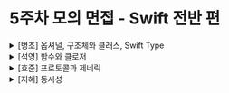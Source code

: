 # 5주차 모의 면접 - Swift 전반 편

<details>
<summary>[병조] 옵셔널, 구조체와 클래스, Swift Type</summary>

  #### Optional Type
  값이 있을 수도 있고 없을 수도 있는 변수를 표현하는 타입

  #### 옵셔널 클로저가 @escaping을 붙이지 않아도 탈출하는 방식으로 사용 가능한 이유
  옵셔널 클로저는 기본적으로 @escaping으로 간주되어 명시적으로 붙이지 않아도 가능<br>
  언제든지 nil이 될 수 있어 클로저가 스택에 남아있지 않아도 됨.<br>

  #### 옵셔널 바인딩
  옵셔널(?) 타입의 값을 안전하게 언래핑(Unwrapping)하는 방법<br>
  보통 if let과 guard let을 사용하여 구현한다.

  - if let: 특정 블록 내에서만 옵셔널 값을 사용할 때
  - guard let: 불필요한 중첩을 줄이고 값이 없으면 즉시 함수를 종료해야 할 때

  #### 클래스와 구조체의 차이점
  **클래스**
  - 참조 타입
  - 상속 가능
  - 소멸자 사용 가능

  **구조체**
  - 값 타입

  #### 다형성을 제공하는 방법
  다형성: 동일한 인터페이스를 통해 여러 가지 동작을 수행할 수 있도록 하는 개념

  - 상속
  - 프로토콜
  - 오버로딩
  - 오버라이딩

  #### 프로토콜과 상속의 차이
  **프로토콜**
  - 다중 채택 가능
  - 공통 기능을 부여하는 수평적인 구조
  - 수평 관계

  **클래스**
  - 다중 채택 불가능
  - 기존 클래스를 확장하여 재사용하는 구조
  - 수직 관계

  **dynamic dispatch를 막는 방법**
  - final으로 가능

  **mutating 키워드의 역할**

  struct(구조체) 또는 enum(열거형)에서 인스턴스의 속성을 변경할 수 있도록 허용하는 키워드

</details>

<details>
<summary>[석영] 함수와 클로저</summary>

  **클로저란?**

  코드 블록을 변수처럼 저장하고 전달할 수 있는 기능<br>

  **일급 객체**

  함수를 변수나 상수에 저장할 수 있다.<br>
  함수를 다른 함수의 매개변수로 전달하고, 반환 값으로 이용할 수 있다.<br>

  **익명 함수**

  이름이 없는 함수<br>
  Swift에서는 클로저가 익명 함수의 대표적 예시이다.<br>

  **탈출 클로저(@escaping)**

  클로저가 함수의 실행이 끝난 후에도 저장되거나 실행할 수 있는 경우 @escaping이 필요하다.

  **자동 클로저(@autoclosure)**

  표현식을 자동으로 클로저로 감싸서 전달할 수 있다.<br>
  함수 호출 시 {} 없이도 코드 실행을 지연 가능하다.<br>
  단순한 표현식을 지연 실행할 수 있다.<br>

  **캡처 리스트**

  클로저 내부에서 외부 변수를 캡처할 때, 메모리 관리 및 값을 컨트롤하기 위한 방법<br>
  순환 참조 방지에 필수적이다.
  
  **고차 함수**

  다른 함수를 매개변수로 받거나 반환하는 함수<br>
  map, filter, reduce, compactMap, flatMap 등 ...<br>

  **함수형 프로그래밍**

  함수를 일급 객체로 사용하여 프로그래밍하는 방법<br>
  불변성 및 순수 함수를 기반으로 한다.<br>
  불변성으로 인한 상태 변화로 인해 버그가 감소하고, 코드 재사용성이 높아진다.<br>
  구조체의 불변성 특성을 잘 활용할 수 있음.<br>

</details>

<details>
<summary>[효준] 프로토콜과 제네릭</summary>

  **프로토콜이란?**

  특정 역할을 정의하는 인터페이스<br>
  클래스, 구조체, 열거형에서 사용 가능<br>

  **POP**

  프로토콜 중심으로 설계하는 방식<br>
  다중 상속의 단점을 보완하며, 조립식으로 설계<br>

  **DIP**

  SOLID 원칙 중 하나로, 상위 모듈이 하위 모듈에 의존하지 않도록 하는 설계 원칙<br>
  구체적인 구현이 아닌 추상에 의존하게 함<br>

  **연관 타입**
  프로토콜 정의 시 고정된 타입 대신 유연한 타입을 사용할 수 있도록 하기 위해서 사용한다.<br>

</details>

<details>
<summary>[지혜] 동시성</summary>

  **데드락**
  
  두 개 이상의 스레드가 서로의 리소스를 기다리며 영원히 멈춰 있는 상태<br>

  **GCD**

  Swift에서 멀티스레딩을 간편하게 구현할 수 있도록 제공하는 API<br>
  비동기(Asynchronous) 및 동기(Synchronous) 작업을 관리하는 프레임워크<br>
  작업을 큐에 넣고 실행하는 것<br>

  **GCD의 우선순위 역전 문제**
  낮은 우선순위 작업이 높은 우선순위 작업보다 먼저 실행되거나, 높은 우선순위 작업이 대기하는 문제<br>
  GCD에서 qos(Quality of Service) 를 사용하면 작업의 우선순위를 설정할 수 있으나, 낮은 우선순위 작업이 높은 우선순위 작업보다 먼저 실행되는 경우가 발생할 수 있다.<br>
  iOS에서는 lock, semaphore 등의 동기화 객체를 사용할 때 우선순위 상속(QoS Inheritance)이 자동 적용된다. 즉, 낮은 우선순위 작업이 높은 우선순위 작업에 의해 차단되면, 일시적으로 우선순위가 상승하여 빨리 종료된다.<br>

  **스레드 폭발**
  너무 많은 스레드가 생성되어 시스템 리소스를 과도하게 사용하는 현상<br>
  CPU, 메모리 사용량이 급격히 증가하여 성능이 저하되고, 앱이 멈추거나 크래시 발생 가능<br>

  **actor**

  Swift의 actor는 멀티스레딩 환경에서 안전하게 동작할 수 있도록 데이터를 보호하는 개념<br>
  클래스(Class)와 비슷하지만, 내부 상태를 동시 접근으로부터 보호한다.

  **callback 방식의 문제점**
  콜백이 중첩되면서 코드가 깊어지고, 가독성이 떨어진다.<br>
  리턴을 명시할 수 있어 실수를 줄일 수 있다.<br>

</details>
